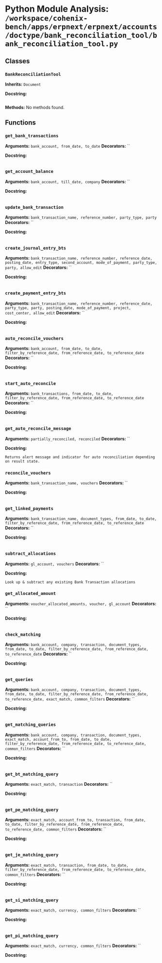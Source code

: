 # Python Module Analysis: `/workspace/cohenix-bench/apps/erpnext/erpnext/accounts/doctype/bank_reconciliation_tool/bank_reconciliation_tool.py`

## Classes

### `BankReconciliationTool`
**Inherits:** `Document`


**Docstring:**
```

```

**Methods:**
No methods found.




## Functions

### `get_bank_transactions`
**Arguments:** `bank_account, from_date, to_date`
**Decorators:** ``

**Docstring:**
```

```
### `get_account_balance`
**Arguments:** `bank_account, till_date, company`
**Decorators:** ``

**Docstring:**
```

```
### `update_bank_transaction`
**Arguments:** `bank_transaction_name, reference_number, party_type, party`
**Decorators:** ``

**Docstring:**
```

```
### `create_journal_entry_bts`
**Arguments:** `bank_transaction_name, reference_number, reference_date, posting_date, entry_type, second_account, mode_of_payment, party_type, party, allow_edit`
**Decorators:** ``

**Docstring:**
```

```
### `create_payment_entry_bts`
**Arguments:** `bank_transaction_name, reference_number, reference_date, party_type, party, posting_date, mode_of_payment, project, cost_center, allow_edit`
**Decorators:** ``

**Docstring:**
```

```
### `auto_reconcile_vouchers`
**Arguments:** `bank_account, from_date, to_date, filter_by_reference_date, from_reference_date, to_reference_date`
**Decorators:** ``

**Docstring:**
```

```
### `start_auto_reconcile`
**Arguments:** `bank_transactions, from_date, to_date, filter_by_reference_date, from_reference_date, to_reference_date`
**Decorators:** ``

**Docstring:**
```

```
### `get_auto_reconcile_message`
**Arguments:** `partially_reconciled, reconciled`
**Decorators:** ``

**Docstring:**
```
Returns alert message and indicator for auto reconciliation depending on result state.
```
### `reconcile_vouchers`
**Arguments:** `bank_transaction_name, vouchers`
**Decorators:** ``

**Docstring:**
```

```
### `get_linked_payments`
**Arguments:** `bank_transaction_name, document_types, from_date, to_date, filter_by_reference_date, from_reference_date, to_reference_date`
**Decorators:** ``

**Docstring:**
```

```
### `subtract_allocations`
**Arguments:** `gl_account, vouchers`
**Decorators:** ``

**Docstring:**
```
Look up & subtract any existing Bank Transaction allocations
```
### `get_allocated_amount`
**Arguments:** `voucher_allocated_amounts, voucher, gl_account`
**Decorators:** ``

**Docstring:**
```

```
### `check_matching`
**Arguments:** `bank_account, company, transaction, document_types, from_date, to_date, filter_by_reference_date, from_reference_date, to_reference_date`
**Decorators:** ``

**Docstring:**
```

```
### `get_queries`
**Arguments:** `bank_account, company, transaction, document_types, from_date, to_date, filter_by_reference_date, from_reference_date, to_reference_date, exact_match, common_filters`
**Decorators:** ``

**Docstring:**
```

```
### `get_matching_queries`
**Arguments:** `bank_account, company, transaction, document_types, exact_match, account_from_to, from_date, to_date, filter_by_reference_date, from_reference_date, to_reference_date, common_filters`
**Decorators:** ``

**Docstring:**
```

```
### `get_bt_matching_query`
**Arguments:** `exact_match, transaction`
**Decorators:** ``

**Docstring:**
```

```
### `get_pe_matching_query`
**Arguments:** `exact_match, account_from_to, transaction, from_date, to_date, filter_by_reference_date, from_reference_date, to_reference_date, common_filters`
**Decorators:** ``

**Docstring:**
```

```
### `get_je_matching_query`
**Arguments:** `exact_match, transaction, from_date, to_date, filter_by_reference_date, from_reference_date, to_reference_date, common_filters`
**Decorators:** ``

**Docstring:**
```

```
### `get_si_matching_query`
**Arguments:** `exact_match, currency, common_filters`
**Decorators:** ``

**Docstring:**
```

```
### `get_pi_matching_query`
**Arguments:** `exact_match, currency, common_filters`
**Decorators:** ``

**Docstring:**
```

```

